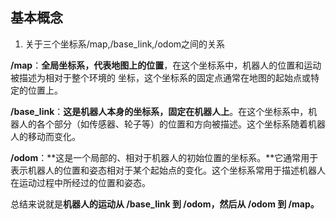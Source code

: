 ## 基本概念

1. 关于三个坐标系/map,/base_link,/odom之间的关系

 **/map**：**全局坐标系，代表地图上的位置**，在这个坐标系中，机器人的位置和运动被描述为相对于整个环境的 坐标，这个坐标系的固定点通常在地图的起始点或特定的位置上。

 **/base_link**：**这是机器人本身的坐标系，固定在机器人上**。在这个坐标系中，机器人的各个部分（如传感器、轮子等）的位置和方向被描述。这个坐标系随着机器人的移动而变化。

 **/odom**：**这是一个局部的、相对于机器人的初始位置的坐标系。**它通常用于表示机器人的位置和姿态相对于某个起始点的变化。这个坐标系常用于描述机器人在运动过程中所经过的位置和姿态。

总结来说就是**机器人的运动从 /base_link 到 /odom，然后从 /odom 到 /map。**








































































































